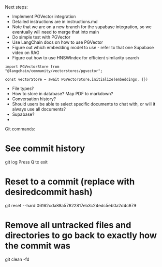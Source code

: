 Next steps:
- Implement PGVector integration
- Detailed instructions are in instructions.md
- Note that we are on a new branch for the supabase integration, so we eventually will need to merge that into main
- Do simple test with PGVector
- Use LangChain docs on how to use PGVector
- Figure out which embedding model to use - refer to that one Supabase video on RAG
- Figure out how to use HNSWIndex for efficient similarity search


```
import PGVectorStore from "@langchain/community/vectorstores/pgvector";

const vectorStore = await PGVectorStore.initialize(embeddings, {})
```

- File types?
- How to store in database? Map PDF to markdown?
- Conversation history?
- Should users be able to select specific documents to chat with, or will it always use all documents?
- Supabase?
- 



Git commands:

# See commit history
git log
Press Q to exit

# Reset to a commit (replace with desiredcommit hash)
git reset --hard 06162cda88a57822817eb3c24edc5eb0a2d4c979

# Remove all untracked files and directories to go back to exactly how the commit was
git clean -fd